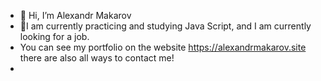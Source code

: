 - 👋 Hi, I’m Alexandr Makarov
- 👀I am currently practicing and studying Java Script, and I am currently looking for a job.
- You can see my portfolio on the website https://alexandrmakarov.site there are also all ways to contact me!
- 
<!---
acient91/acient91 is a ✨ special ✨ repository because its `README.md` (this file) appears on your GitHub profile.
You can click the Preview link to take a look at your changes.
--->
